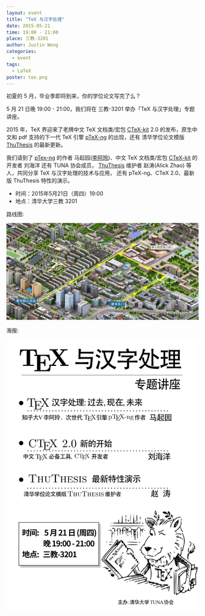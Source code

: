 ```yaml
---
layout: event
title: "TeX 与汉字处理"
date: 2015-05-21
time: 19:00 - 21:00
place: 三教-3201
author: Justin Wong
categories:
  - event
tags:
  - LaTeX
poster: tex.png
---
```


初夏的 5 月，毕业季即将到来，你的学位论文写完了么？

5 月 21 日晚 19:00 - 21:00，我们将在 三教-3201 举办「TeX 与汉字处理」专题讲座。

2015 年，TeX 界迎来了老牌中文 TeX 文档类/宏包 [CTeX-kit][ctex] 2.0 的发布，原生中文和 pdf 支持的下一代 TeX 引擎 [pTeX-ng][pTex-ng] 的出现，还有
清华学位论文模版 [ThuThesis][ThuThesis] 的最新更新。

我们请到了 [pTex-ng][pTex-ng] 的作者 马起园([李阿玲](http://www.zhihu.com/people/li-a-ling))、中文 TeX 文档类/宏包 [CTeX-kit][ctex] 的开发者 刘海洋 还有 TUNA 协会成员，
[ThuThesis][ThuThesis] 维护者 赵涛(Alick Zhao) 等人，共同分享 TeX 与汉字处理的技术与应用，
还有 pTeX-ng、CTeX 2.0、最新版 ThuThesis 特性的演示。

- 时间：2015年5月21日（周四）19:00
- 地点：清华大学三教 3201

[ctex]: https://github.com/ctex-org/ctex-kit
[pTeX-ng]: https://github.com/clerkma/ptex-ng
[ThuThesis]: https://github.com/xueruini/thuthesis

<!--more-->

路线图:

![](/assets/img/events/map_t3.png)

海报:

![](/assets/img/events/tex.png)
